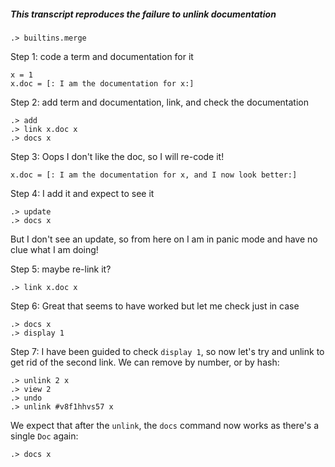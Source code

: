 ##### This transcript reproduces the failure to unlink documentation

```ucm:hide
.> builtins.merge
```

Step 1: code a term and documentation for it
```unison
x = 1
x.doc = [: I am the documentation for x:]
```

Step 2: add term and documentation, link, and check the documentation
```ucm
.> add
.> link x.doc x
.> docs x
```

Step 3: Oops I don't like the doc, so I will re-code it!
```unison
x.doc = [: I am the documentation for x, and I now look better:]
```

Step 4: I add it and expect to see it
```ucm
.> update
.> docs x
```
But I don't see an update, so from here on I am in panic mode and have no clue what I am doing!

Step 5: maybe re-link it?
```ucm
.> link x.doc x
```

Step 6: Great that seems to have worked but let me check just in case

```ucm
.> docs x
.> display 1
```

Step 7: I have been guided to check `display 1`, so now let's try and unlink to get rid of the second link. We can remove by number, or by hash:

```ucm
.> unlink 2 x
.> view 2
.> undo
.> unlink #v8f1hhvs57 x
```

We expect that after the `unlink`, the `docs` command now works as there's a single `Doc` again:

```ucm
.> docs x
```
